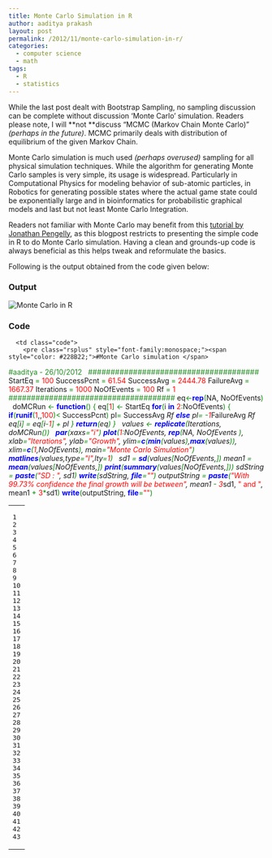 ```yaml
---
title: Monte Carlo Simulation in R
author: aaditya prakash
layout: post
permalink: /2012/11/monte-carlo-simulation-in-r/
categories:
  - computer science
  - math
tags:
  - R
  - statistics
---
```

While the last post dealt with Bootstrap Sampling, no sampling discussion can be complete without discussion &#8216;Monte Carlo&#8217; simulation. Readers please note, I will **not **discuss &#8220;MCMC (Markov Chain Monte Carlo)&#8221; *(perhaps in the future)*. MCMC primarily deals with distribution of equilibrium of the given Markov Chain.

Monte Carlo simulation is much used *(perhaps overused)* sampling for all physical simulation techniques. While the algorithm for generating Monte Carlo samples is very simple, its usage is widespread. Particularly in Computational Physics for modeling behavior of sub-atomic particles, in Robotics for generating possible states where the actual game state could be exponentially large and in bioinformatics for probabilistic graphical models and last but not least Monte Carlo Integration.

Readers not familiar with Monte Carlo may benefit from this <a href="http://www.cs.otago.ac.nz/cosc453/student_tutorials/monte_carlo.pdf" title="Tutorial on Monte Carlo" target="_blank">tutorial by Jonathan Pengelly</a>, as this blogpost restricts to presenting the simple code in R to do Monte Carlo simulation. Having a clean and grounds-up code is always beneficial as this helps tweak and reformulate the basics.

Following is the output obtained from the code given below:

### Output

<img class="size-medium wp-image-192 " title="Monte Carlo in R" src="http://aaditya.info/blog/wp-content/uploads/2012/11/Monte_Carlo_Simulation_in_R.png" alt="Monte Carlo in R" width="NaN" height="NaN" />

### Code

<div class="wp_syntax">
  <table>
    <tr>
      <td class="line_numbers">
        <pre>1
2
3
4
5
6
7
8
9
10
11
12
13
14
15
16
17
18
19
20
21
22
23
24
25
26
27
28
29
30
31
32
33
34
35
36
37
38
39
40
41
42
43
</pre>
      </td>
      
      <td class="code">
        <pre class="rsplus" style="font-family:monospace;"><span style="color: #228B22;">#Monte Carlo simulation </span>
<span style="color: #228B22;">#aaditya - 26/10/2012</span>
&nbsp;
<span style="color: #228B22;">######################################</span>
StartEq <span style="color: #080;">=</span> <span style="color: #ff0000;">100</span>
SuccessPcnt <span style="color: #080;">=</span> <span style="color: #ff0000;">61.54</span>
SuccessAvg <span style="color: #080;">=</span> <span style="color: #ff0000;">2444.78</span>
FailureAvg <span style="color: #080;">=</span> <span style="color: #ff0000;">1667.37</span>
Iterations <span style="color: #080;">=</span> <span style="color: #ff0000;">1000</span>
NoOfEvents <span style="color: #080;">=</span> <span style="color: #ff0000;">100</span>
Rf <span style="color: #080;">=</span> <span style="color: #ff0000;">1</span>
<span style="color: #228B22;">#####################################</span>
eq<span style="color: #080;">&lt;-</span><span style="color: #0000FF; font-weight: bold;">rep</span><span style="color: #080;">&#40;</span>NA, NoOfEvents<span style="color: #080;">&#41;</span>
&nbsp;
doMCRun <span style="color: #080;">&lt;-</span> <span style="color: #0000FF; font-weight: bold;">function</span><span style="color: #080;">&#40;</span><span style="color: #080;">&#41;</span> <span style="color: #080;">&#123;</span>
  eq<span style="color: #080;">&#91;</span><span style="color: #ff0000;">1</span><span style="color: #080;">&#93;</span> <span style="color: #080;">&lt;-</span> StartEq
  <span style="color: #0000FF; font-weight: bold;">for</span><span style="color: #080;">&#40;</span>i <span style="color: #0000FF; font-weight: bold;">in</span> <span style="color: #ff0000;">2</span><span style="color: #080;">:</span>NoOfEvents<span style="color: #080;">&#41;</span> <span style="color: #080;">&#123;</span>
    <span style="color: #0000FF; font-weight: bold;">if</span><span style="color: #080;">&#40;</span><span style="color: #0000FF; font-weight: bold;">runif</span><span style="color: #080;">&#40;</span><span style="color: #ff0000;">1</span>,<span style="color: #ff0000;"></span>,<span style="color: #ff0000;">100</span><span style="color: #080;">&#41;</span><span style="color: #080;">&lt;</span> SuccessPcnt<span style="color: #080;">&#41;</span>
      pl<span style="color: #080;">=</span> SuccessAvg <span style="color: #080;">*</span> Rf
    <span style="color: #0000FF; font-weight: bold;">else</span>
      pl<span style="color: #080;">=</span> <span style="color: #080;">-</span><span style="color: #ff0000;">1</span><span style="color: #080;">*</span>FailureAvg <span style="color: #080;">*</span> Rf
      eq<span style="color: #080;">&#91;</span>i<span style="color: #080;">&#93;</span> <span style="color: #080;">=</span> eq<span style="color: #080;">&#91;</span>i<span style="color: #080;">-</span><span style="color: #ff0000;">1</span><span style="color: #080;">&#93;</span>  <span style="color: #080;">+</span> pl
  <span style="color: #080;">&#125;</span>
  <span style="color: #0000FF; font-weight: bold;">return</span><span style="color: #080;">&#40;</span>eq<span style="color: #080;">&#41;</span>
<span style="color: #080;">&#125;</span>
&nbsp;
values <span style="color: #080;">&lt;-</span> <span style="color: #0000FF; font-weight: bold;">replicate</span><span style="color: #080;">&#40;</span>Iterations, doMCRun<span style="color: #080;">&#40;</span><span style="color: #080;">&#41;</span><span style="color: #080;">&#41;</span>
&nbsp;
<span style="color: #0000FF; font-weight: bold;">par</span><span style="color: #080;">&#40;</span>xaxs<span style="color: #080;">=</span><span style="color: #ff0000;">"i"</span><span style="color: #080;">&#41;</span>
<span style="color: #0000FF; font-weight: bold;">plot</span><span style="color: #080;">&#40;</span><span style="color: #ff0000;">1</span><span style="color: #080;">:</span>NoOfEvents, <span style="color: #0000FF; font-weight: bold;">rep</span><span style="color: #080;">&#40;</span>NA, NoOfEvents <span style="color: #080;">&#41;</span>, 
     xlab<span style="color: #080;">=</span><span style="color: #ff0000;">"Iterations"</span>, ylab<span style="color: #080;">=</span><span style="color: #ff0000;">"Growth"</span>,
     ylim<span style="color: #080;">=</span><span style="color: #0000FF; font-weight: bold;">c</span><span style="color: #080;">&#40;</span><span style="color: #0000FF; font-weight: bold;">min</span><span style="color: #080;">&#40;</span>values<span style="color: #080;">&#41;</span>,<span style="color: #0000FF; font-weight: bold;">max</span><span style="color: #080;">&#40;</span>values<span style="color: #080;">&#41;</span><span style="color: #080;">&#41;</span>,
     xlim<span style="color: #080;">=</span><span style="color: #0000FF; font-weight: bold;">c</span><span style="color: #080;">&#40;</span><span style="color: #ff0000;">1</span>,NoOfEvents<span style="color: #080;">&#41;</span>, main<span style="color: #080;">=</span><span style="color: #ff0000;">"Monte Carlo Simulation"</span><span style="color: #080;">&#41;</span>
<span style="color: #0000FF; font-weight: bold;">matlines</span><span style="color: #080;">&#40;</span>values,type<span style="color: #080;">=</span><span style="color: #ff0000;">"l"</span>,lty<span style="color: #080;">=</span><span style="color: #ff0000;">1</span><span style="color: #080;">&#41;</span>
&nbsp;
sd1 <span style="color: #080;">=</span> <span style="color: #0000FF; font-weight: bold;">sd</span><span style="color: #080;">&#40;</span>values<span style="color: #080;">&#91;</span>NoOfEvents,<span style="color: #080;">&#93;</span><span style="color: #080;">&#41;</span>
mean1 <span style="color: #080;">=</span> <span style="color: #0000FF; font-weight: bold;">mean</span><span style="color: #080;">&#40;</span>values<span style="color: #080;">&#91;</span>NoOfEvents,<span style="color: #080;">&#93;</span><span style="color: #080;">&#41;</span>
<span style="color: #0000FF; font-weight: bold;">print</span><span style="color: #080;">&#40;</span><span style="color: #0000FF; font-weight: bold;">summary</span><span style="color: #080;">&#40;</span>values<span style="color: #080;">&#91;</span>NoOfEvents,<span style="color: #080;">&#93;</span><span style="color: #080;">&#41;</span><span style="color: #080;">&#41;</span>
sdString <span style="color: #080;">=</span> <span style="color: #0000FF; font-weight: bold;">paste</span><span style="color: #080;">&#40;</span><span style="color: #ff0000;">"SD : "</span>, sd1<span style="color: #080;">&#41;</span>
<span style="color: #0000FF; font-weight: bold;">write</span><span style="color: #080;">&#40;</span>sdString, <span style="color: #0000FF; font-weight: bold;">file</span><span style="color: #080;">=</span><span style="color: #ff0000;">""</span><span style="color: #080;">&#41;</span>
outputString <span style="color: #080;">=</span> <span style="color: #0000FF; font-weight: bold;">paste</span><span style="color: #080;">&#40;</span><span style="color: #ff0000;">"With 99.73% confidence the final growth will be between"</span>, 
                     mean1 <span style="color: #080;">-</span> <span style="color: #ff0000;">3</span><span style="color: #080;">*</span>sd1, <span style="color: #ff0000;">" and "</span>, mean1 <span style="color: #080;">+</span> <span style="color: #ff0000;">3</span><span style="color: #080;">*</span>sd1<span style="color: #080;">&#41;</span> 
<span style="color: #0000FF; font-weight: bold;">write</span><span style="color: #080;">&#40;</span>outputString, <span style="color: #0000FF; font-weight: bold;">file</span><span style="color: #080;">=</span><span style="color: #ff0000;">""</span><span style="color: #080;">&#41;</span></pre>
      </td>
    </tr>
  </table>
</div>